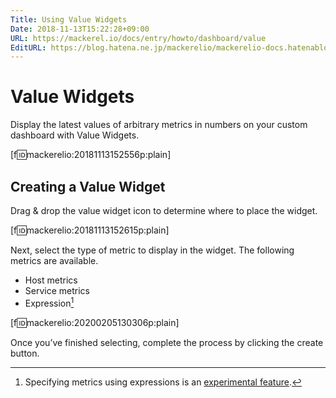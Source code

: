 ```yaml
---
Title: Using Value Widgets
Date: 2018-11-13T15:22:28+09:00
URL: https://mackerel.io/docs/entry/howto/dashboard/value
EditURL: https://blog.hatena.ne.jp/mackerelio/mackerelio-docs.hatenablog.mackerel.io/atom/entry/10257846132669080239
---
```


# Value Widgets
Display the latest values of arbitrary metrics in numbers on your custom dashboard with Value Widgets.

[f:id:mackerelio:20181113152556p:plain]

## Creating a Value Widget
Drag &amp; drop the value widget icon to determine where to place the widget.

[f:id:mackerelio:20181113152615p:plain]

Next, select the type of metric to display in the widget. The following metrics are available.

- Host metrics
- Service metrics
- Expression[^1]


[f:id:mackerelio:20200205130306p:plain]

Once you’ve finished selecting, complete the process by clicking the create button.

[^1]: Specifying metrics using expressions is an [experimental feature](https://mackerel.io/docs/entry/advanced/experimental-features).
